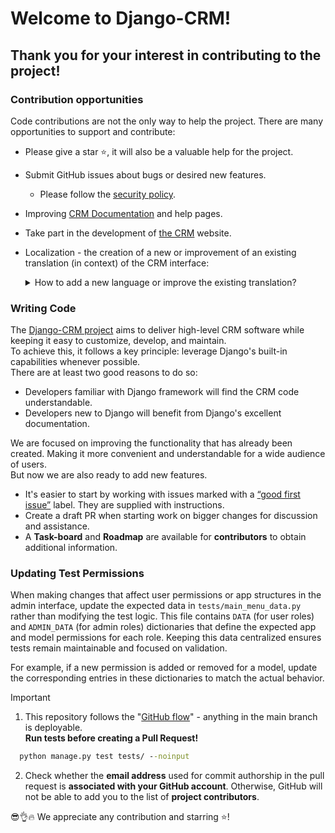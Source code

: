 # Welcome to Django-CRM!

## Thank you for your interest in contributing to the project! 

### Contribution opportunities
Code contributions are not the only way to help the project. There are many opportunities to support and contribute:

- Please give a star ⭐️, it will also be a valuable help for the project.
- Submit GitHub issues about bugs or desired new features.
  - Please follow the <a href="https://github.com/DjangoCRM/django-crm?tab=security-ov-file#security-ov-file" target="_blank">security policy</a>.
- Improving <a href="https://django-crm-admin.readthedocs.io/" title="Django CRM documentation" target="_blank">CRM Documentation</a> and help pages.
- Take part in the development of [the CRM](https://DjangoCRM.github.io/info/) website.
- Localization - the creation of a new or improvement of an existing translation (in context) of the CRM interface:

  <details>
    <summary>How to add a new language or improve the existing translation?</summary>
    Activate a virtual environment (if used) and install the necessary package:  
  
    - Install Rosetta:

      ```cmd
      pip install django-rosetta
      ```

    - Add the following to the `INSTALLED_APPS` list in the `local_settings.py` (if used) or `settings.py` file:

      ```python
      'rosetta',
      ```
      
      Add a new language (if necessary).

      ```python
      LANGUAGES = [
          ("<locale_name>", _("<language_name>")),
          ("en", _("English")),
      ]
      ```
      A locale name, either a language specification of the form **ll** or a combined language and country specification of the form **ll_CC**.  
    
     - Run the following command to create a new language file or update an existing one:
    
      ```cmd
      python manage.py makemessages -l <locale_name>
      ```

    - Run Django server:
        ```cmd
      python manage.py runserver --settings=webcrm.local_settings
      ```
      or 
      ```cmd
      python manage.py runserver 
      ```
    - Open the http://localhost:8000/rosetta/files/project/ in your browser.
    - Select a language and edit the translation.
    - Save the changes (to see the result on the CRM website, you need to restart the server).
    - Create a pull request with the modified files.
  </details>

### Writing Code

The <a href="https://github.com/DjangoCRM/django-crm" title="Client relationship software" target="_blank">Django-CRM project</a> aims to deliver high-level CRM software while keeping it easy to customize, develop, and maintain.  
To achieve this, it follows a key principle: leverage Django's built-in capabilities whenever possible.  
There are at least two good reasons to do so:

- Developers familiar with Django framework will find the CRM code understandable.
- Developers new to Django will benefit from Django's excellent documentation.

We are focused on improving the functionality that has already been created. 
Making it more convenient and understandable for a wide audience of users.  
But now we are also ready to add new features.

- It's easier to start by working with issues marked with a <a href="https://github.com/DjangoCRM/django-crm/labels/good%20first%20issue" target="_blank">“good first issue”</a> label. They are supplied with instructions.
- Create a draft PR when starting work on bigger changes for discussion and assistance.
- A **Task-board** and **Roadmap** are available for **contributors** to obtain additional information.

### Updating Test Permissions

When making changes that affect user permissions or app structures in the admin interface, update the expected data in `tests/main_menu_data.py` rather than modifying the test logic. This file contains `DATA` (for user roles) and `ADMIN_DATA` (for admin roles) dictionaries that define the expected app and model permissions for each role. Keeping this data centralized ensures tests remain maintainable and focused on validation.

For example, if a new permission is added or removed for a model, update the corresponding entries in these dictionaries to match the actual behavior.

> [!IMPORTANT]
> 1. This repository follows the "[GitHub flow](https://docs.github.com/en/get-started/using-github/github-flow)" - anything in the main branch is deployable.  
> **Run tests before creating a Pull Request!**  
> 
> ```cmd
>   python manage.py test tests/ --noinput
> ```
>
> 2. Check whether the **email address** used for commit authorship in the pull request is **associated with your GitHub account**.
> Otherwise, GitHub will not be able to add you to the list of **project contributors**.

😎👌🔥 We appreciate any contribution and starring ⭐️!
